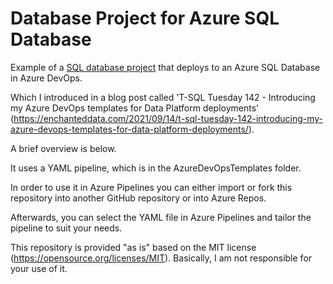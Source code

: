 # Database Project for Azure SQL Database

Example of a [SQL database project](https://learn.microsoft.com/en-us/sql/tools/sql-database-projects/sql-database-projects?view=sql-server-ver16&WT.mc_id=DP-MVP-5004032%3Fview%3Dsql-server-ver16) that deploys to an Azure SQL Database in Azure DevOps. 

Which I introduced in a blog post called 'T-SQL Tuesday 142 - Introducing my Azure DevOps templates for Data Platform deployments' (https://enchanteddata.com/2021/09/14/t-sql-tuesday-142-introducing-my-azure-devops-templates-for-data-platform-deployments/).

A brief overview is below. 

It uses a YAML pipeline, which is in the AzureDevOpsTemplates folder.

In order to use it in Azure Pipelines you can either import or fork this repository into another GitHub repository or into Azure Repos.

Afterwards, you can select the YAML file in Azure Pipelines and tailor the pipeline to suit your needs.

This repository is provided "as is" based on the MIT license (https://opensource.org/licenses/MIT). Basically, I am not responsible for your use of it.
